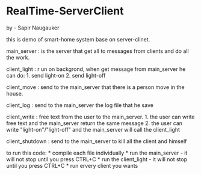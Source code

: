 # RealTime-ServerClient

by - Sapir Naugauker

this is demo of smart-home system base on server-clinet.

main_server : 
  is the server that get all to messages from clients and do all the work.

client_light :
  r un on backgrond, when get message from main_server he can do:
    1. send light-on
    2. send light-off

client_move :
    send to the main_server that there is a person move in the house.

client_log :
    send to the main_server the log file that he save

client_write :
    free text from the user to the main_server.
    1. the user can write free text and the main_server return the same message
    2. the user can write "light-on"/"light-off" and the main_server will call the client_light

client_shutdown :
    send to the main_server to kill all the client and himself


to run this code:
    * compile each file individually
    * run the main_server - it will not stop until you press CTRL+C
    * run the client_light - it will not stop until you press CTRL+C
    * run ervery client you wants 
